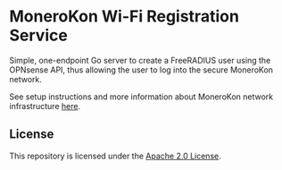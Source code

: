# MoneroKon Wi-Fi Registration Service

Simple, one-endpoint Go server to create a FreeRADIUS user using the OPNsense API, thus allowing the user to log into the secure MoneroKon network.

See setup instructions and more information about MoneroKon network infrastructure [here](https://cryptpad.monerokon.org/pad/#/2/pad/view/a-iaCUxKNlSF5mT2--E90n6OMXQM+bJBfxx5iFM1kwk/).

## License

This repository is licensed under the [Apache 2.0 License](./LICENSE).